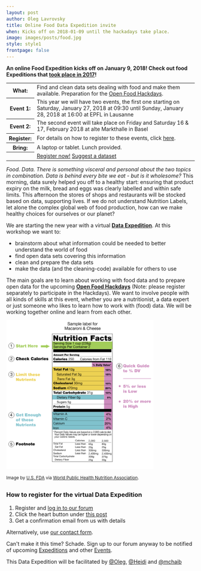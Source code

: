 ```yaml
---
layout: post
author: Oleg Lavrovsky
title: Online Food Data Expedition invite
when: Kicks off on 2018-01-09 until the hackadays take place.
image: images/posts/food.jpg
style: style1
frontpage: false
---
```


**An online Food Expedition kicks off on January 9, 2018! Check out food Expeditions that [took place in 2017](https://schoolofdata-ch.github.io/2017/01/14/Food-Data-Expedition.html)!**

<table>
<tr><th>What:</th><td>Find and clean data sets dealing with food and make them available. Preparation for the <a href="https://food.opendata.ch/#hackdays">Open Food Hackdays</a>.</td></tr>
<tr><th>Event 1:</th><td>This year we will have two events, the first one starting on Saturday, January 27, 2018 at 09:30 until Sunday, January 28, 2018 at 16:00 at EPFL in Lausanne</td></tr>
<tr><th>Event 2:</th><td>The second event will take place on Friday and Saturday 16 & 17, February 2018 at alte Markthalle in Basel</td></tr>
<tr><th>Register:</th><td>For details on how to register to these events, click <a href="https://food.opendata.ch/#registration">here</a>.</td></tr>
<tr><th>Bring:</th><td>A laptop or tablet. Lunch provided.</td></tr>
<tr><th></th><td><a href="#register" class="button special">Register now!</a>&nbsp;<a href="https://goo.gl/forms/J5nHDCBvu3VGmonE3" class="button special">Suggest a dataset</a></td></tr>
</table>

*Food. Data. There is something visceral and personal about the two topics in combination. Data is behind every bite we eat - but is it wholesome?* This morning, data surely helped you off to a healthy start: ensuring that product expiry on the milk, bread and eggs was clearly labelled and within safe limits. This afternoon the stores of shops and restaurants will be stocked based on data, supporting lives. If we do not understand Nutrition Labels, let alone the complex global web of food production, how can we make healthy choices for ourselves or our planet?

We are starting the new year with a virtual **[Data Expedition](http://schoolofdata.org/data-expeditions/)**.
At this workshop we want to:

- brainstorm about what information could be needed to better understand the world of food
- find open data sets covering this information
- clean and prepare the data sets
- make the data (and the cleaning-code) available for others to use

The main goals are to learn about working with food data and to prepare open
data for the upcoming **[Open Food Hackdays](http://food.opendata.ch)** (Note:
please register separately to participate in the Hackdays). We want to involve
people with all kinds of skills at this event, whether you are a nutritionist,
a data expert or just someone who likes to learn how to work with (food) data.
We will be working together online and learn from each other.

<img src="/images/posts/food2.png" width="394" height="398">

<sup>Image by [U.S. FDA](http://www.fda.gov/Food/IngredientsPackagingLabeling/LabelingNutrition/ucm274593.htm) via [World Public Health Nutrition Association](http://www.wphna.org/htdocs/2011_mar_wn4_labelling_fictions.htm).</sup>

<a name="register"></a>

### How to register for the virtual Data Expedition

1. Register and [log in to our forum](https://forum.schoolofdata.ch/login)
2. Click the heart button under [this post](https://forum.schoolofdata.ch/t/14-1-food-data-expedition/175)
3. Get a confirmation email from us with details

Alternatively, use [our contact form](http://schoolofdata.ch#contact).

Can't make it this time? Schade. Sign up to our forum anyway to be notified of upcoming [Expeditions](https://forum.schoolofdata.ch/c/expeditions) and other [Events](https://forum.schoolofdata.ch/c/events).

This Data Expedition will be facilitated by [@Oleg](https://forum.schoolofdata.ch/users/oleg/), [@Heidi](https://forum.schoolofdata.ch/users/heidi/) and [@mchaib](https://forum.schoolofdata.ch/users/mchaib/) 
